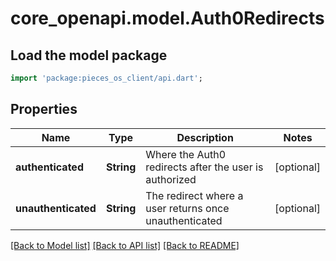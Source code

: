 # core_openapi.model.Auth0Redirects

## Load the model package
```dart
import 'package:pieces_os_client/api.dart';
```

## Properties
Name | Type | Description | Notes
------------ | ------------- | ------------- | -------------
**authenticated** | **String** | Where the Auth0 redirects after the user is authorized | [optional] 
**unauthenticated** | **String** | The redirect where a user returns once unauthenticated | [optional] 

[[Back to Model list]](../README.md#documentation-for-models) [[Back to API list]](../README.md#documentation-for-api-endpoints) [[Back to README]](../README.md)


